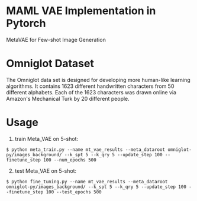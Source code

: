 # MAML VAE Implementation in Pytorch
MetaVAE for Few-shot Image Generation

# Omniglot Dataset
The Omniglot data set is designed for developing more human-like learning algorithms. It contains 1623 different handwritten characters from 50 different alphabets. Each of the 1623 characters was drawn online via Amazon's Mechanical Turk by 20 different people.

# Usage

1. train Meta_VAE on 5-shot:
```
$ python meta_train.py --name mt_vae_results --meta_dataroot omniglot-py/images_background/ --k_spt 5 --k_qry 5 --update_step 100 --finetune_step 100 --num_epochs 500 
```
2. test Meta_VAE on 5-shot:
```
$ python fine_tuning.py --name mt_vae_results --meta_dataroot omniglot-py/images_background/ --k_spt 5 --k_qry 5 --update_step 100 --finetune_step 100 --test_epochs 500
```


